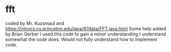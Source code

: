 # fft
coded by Mr. Kuzsmaul and https://introcs.cs.princeton.edu/java/97data/FFT.java.html
Some help added by Brian Gerber
I used this code to gain a minor understanding I understand somewhat the code does. Would not fully understand how to implement code.
